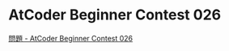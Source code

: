 AtCoder Beginner Contest 026
===

[問題 - AtCoder Beginner Contest 026](https://atcoder.jp/contests/abc026/tasks)
